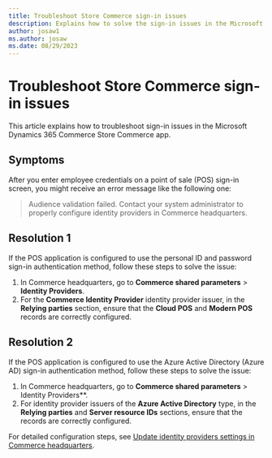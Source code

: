 ```yaml
---
title: Troubleshoot Store Commerce sign-in issues
description: Explains how to solve the sign-in issues in the Microsoft Dynamics 365 Commerce Store Commerce app.
author: josaw1
ms.author: josaw
ms.date: 08/29/2023
---
```

# Troubleshoot Store Commerce sign-in issues

This article explains how to troubleshoot sign-in issues in the Microsoft Dynamics 365 Commerce Store Commerce app.

## Symptoms

After you enter employee credentials on a point of sale (POS) sign-in screen, you might receive an error message like the following one:

> Audience validation failed. Contact your system administrator to properly configure identity providers in Commerce headquarters.

## Resolution 1

If the POS application is configured to use the personal ID and password sign-in authentication method, follow these steps to solve the issue:

1. In Commerce headquarters, go to **Commerce shared parameters** > **Identity Providers**.
1. For the **Commerce Identity Provider** identity provider issuer, in the **Relying parties** section, ensure that the **Cloud POS** and **Modern POS** records are correctly configured.

## Resolution 2

If the POS application is configured to use the Azure Active Directory (Azure AD) sign-in authentication method, follow these steps to solve the issue:

1. In Commerce headquarters, go to **Commerce shared parameters** > Identity Providers**.
1. For identity provider issuers of the **Azure Active Directory** type, in the **Relying parties** and **Server resource IDs** sections, ensure that the records are correctly configured.

For detailed configuration steps, see [Update identity providers settings in Commerce headquarters](/dynamics365/commerce/cpos-custom-aad#update-identity-providers-settings-in-commerce-headquarters).
